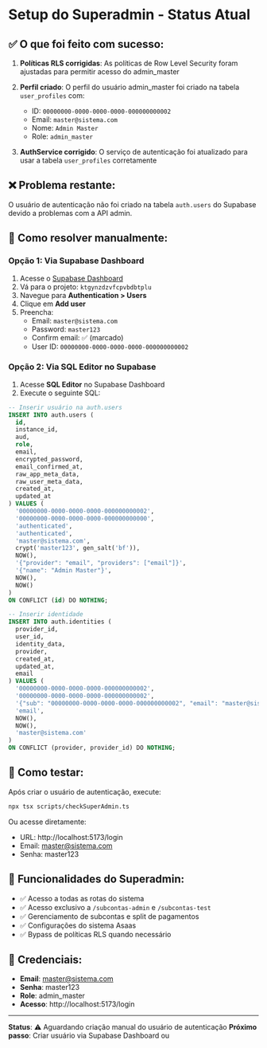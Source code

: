 # Setup do Superadmin - Status Atual

## ✅ O que foi feito com sucesso:

1. **Políticas RLS corrigidas**: As políticas de Row Level Security foram ajustadas para permitir acesso do admin_master
2. **Perfil criado**: O perfil do usuário admin_master foi criado na tabela `user_profiles` com:
   - ID: `00000000-0000-0000-0000-000000000002`
   - Email: `master@sistema.com`
   - Nome: `Admin Master`
   - Role: `admin_master`

3. **AuthService corrigido**: O serviço de autenticação foi atualizado para usar a tabela `user_profiles` corretamente

## ❌ Problema restante:

O usuário de autenticação não foi criado na tabela `auth.users` do Supabase devido a problemas com a API admin.

## 🔧 Como resolver manualmente:

### Opção 1: Via Supabase Dashboard
1. Acesse o [Supabase Dashboard](https://supabase.com/dashboard)
2. Vá para o projeto: `ktgynzdzvfcpvbdbtplu`
3. Navegue para **Authentication > Users**
4. Clique em **Add user**
5. Preencha:
   - Email: `master@sistema.com`
   - Password: `master123`
   - Confirm email: ✅ (marcado)
   - User ID: `00000000-0000-0000-0000-000000000002`

### Opção 2: Via SQL Editor no Supabase
1. Acesse **SQL Editor** no Supabase Dashboard
2. Execute o seguinte SQL:

```sql
-- Inserir usuário na auth.users
INSERT INTO auth.users (
  id,
  instance_id,
  aud,
  role,
  email,
  encrypted_password,
  email_confirmed_at,
  raw_app_meta_data,
  raw_user_meta_data,
  created_at,
  updated_at
) VALUES (
  '00000000-0000-0000-0000-000000000002',
  '00000000-0000-0000-0000-000000000000',
  'authenticated',
  'authenticated',
  'master@sistema.com',
  crypt('master123', gen_salt('bf')),
  NOW(),
  '{"provider": "email", "providers": ["email"]}',
  '{"name": "Admin Master"}',
  NOW(),
  NOW()
)
ON CONFLICT (id) DO NOTHING;

-- Inserir identidade
INSERT INTO auth.identities (
  provider_id,
  user_id,
  identity_data,
  provider,
  created_at,
  updated_at,
  email
) VALUES (
  '00000000-0000-0000-0000-000000000002',
  '00000000-0000-0000-0000-000000000002',
  '{"sub": "00000000-0000-0000-0000-000000000002", "email": "master@sistema.com"}',
  'email',
  NOW(),
  NOW(),
  'master@sistema.com'
)
ON CONFLICT (provider, provider_id) DO NOTHING;
```

## 🧪 Como testar:

Após criar o usuário de autenticação, execute:

```bash
npx tsx scripts/checkSuperAdmin.ts
```

Ou acesse diretamente:
- URL: http://localhost:5173/login
- Email: master@sistema.com
- Senha: master123

## 🎯 Funcionalidades do Superadmin:

- ✅ Acesso a todas as rotas do sistema
- ✅ Acesso exclusivo a `/subcontas-admin` e `/subcontas-test`
- ✅ Gerenciamento de subcontas e split de pagamentos
- ✅ Configurações do sistema Asaas
- ✅ Bypass de políticas RLS quando necessário

## 📝 Credenciais:

- **Email**: master@sistema.com
- **Senha**: master123
- **Role**: admin_master
- **Acesso**: http://localhost:5173/login

---

**Status**: ⚠️ Aguardando criação manual do usuário de autenticação
**Próximo passo**: Criar usuário via Supabase Dashboard ou